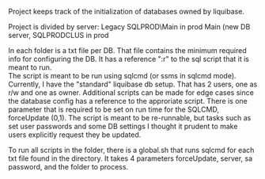Project keeps track of the initialization of databases owned by liquibase.

Project is divided by server:
	Legacy	SQLPROD\Main in prod
	Main (new DB server, SQLPRODCLUS in prod

In each folder is a txt file per DB.  That file contains the minimum required info for configuring the DB.  It has a reference ":r" to the sql script that it is meant to run.  
The script is meant to be run using sqlcmd (or ssms in sqlcmd mode).  Currently, I have the "standard" liquibase db setup.  That has 2 users, one as r/w and one as owner.  Additional scripts can be made for edge cases since the database config has a reference to the approriate script.
There is one parameter that is required to be set on run time for the SQLCMD, forceUpdate (0,1).  The script is meant to be re-runnable, but tasks such as set user passwords and some DB settings I thought it prudent to make users explicitly request they be updated.

To run all scripts in the folder, there is a global.sh that runs sqlcmd for each txt file found in the directory.  It takes 4 parameters forceUpdate, server, sa password, and the folder to process.


